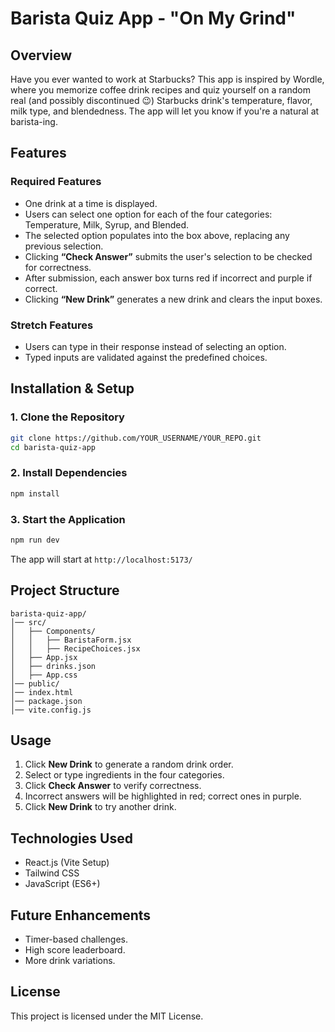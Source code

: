 # Barista Quiz App - "On My Grind"

## Overview
Have you ever wanted to work at Starbucks? This app is inspired by Wordle, where you memorize coffee drink recipes and quiz yourself on a random real (and possibly discontinued 😉) Starbucks drink's temperature, flavor, milk type, and blendedness. The app will let you know if you're a natural at barista-ing.

## Features
### Required Features
- One drink at a time is displayed.
- Users can select one option for each of the four categories: Temperature, Milk, Syrup, and Blended.
- The selected option populates into the box above, replacing any previous selection.
- Clicking **“Check Answer”** submits the user's selection to be checked for correctness.
- After submission, each answer box turns red if incorrect and purple if correct.
- Clicking **“New Drink”** generates a new drink and clears the input boxes.

### Stretch Features
- Users can type in their response instead of selecting an option.
- Typed inputs are validated against the predefined choices.

## Installation & Setup
### 1. Clone the Repository
```sh
git clone https://github.com/YOUR_USERNAME/YOUR_REPO.git
cd barista-quiz-app
```

### 2. Install Dependencies
```sh
npm install
```

### 3. Start the Application
```sh
npm run dev
```
The app will start at `http://localhost:5173/`

## Project Structure
```
barista-quiz-app/
│── src/
│   ├── Components/
│   │   ├── BaristaForm.jsx
│   │   ├── RecipeChoices.jsx
│   ├── App.jsx
│   ├── drinks.json
│   ├── App.css
│── public/
│── index.html
│── package.json
│── vite.config.js
```

## Usage
1. Click **New Drink** to generate a random drink order.
2. Select or type ingredients in the four categories.
3. Click **Check Answer** to verify correctness.
4. Incorrect answers will be highlighted in red; correct ones in purple.
5. Click **New Drink** to try another drink.

## Technologies Used
- React.js (Vite Setup)
- Tailwind CSS
- JavaScript (ES6+)

## Future Enhancements
- Timer-based challenges.
- High score leaderboard.
- More drink variations.

## License
This project is licensed under the MIT License.